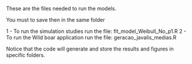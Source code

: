 These are the files needed to run the models.

You must to save then in the same folder

1 - To run the simulation studies run the file: fit_model_Weibull_No_p1.R
2 - To run the Wild boar application run the file: geracao_javalis_medias.R

Notice that the code will generate and store the results and figures in specific folders.

